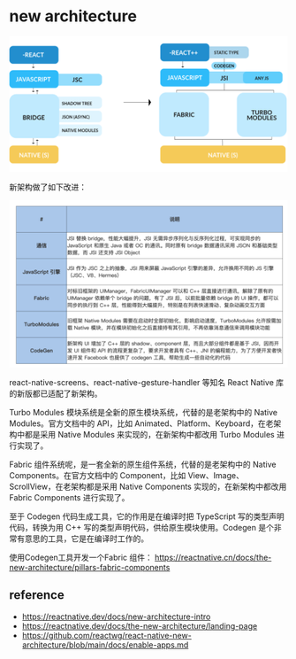 # new architecture

<img src="./pics/new vs old.webp" />

新架构做了如下改进：

<img src="./pics/new architecture progress.png" />

react-native-screens、react-native-gesture-handler 等知名 React Native 库的新版都已适配了新架构。

Turbo Modules 模块系统是全新的原生模块系统，代替的是老架构中的 Native Modules。官方文档中的 API，比如 Animated、Platform、Keyboard，在老架构中都是采用 Native Modules 来实现的，在新架构中都改用 Turbo Modules 进行实现了。

Fabric 组件系统呢，是一套全新的原生组件系统，代替的是老架构中的 Native Components。在官方文档中的 Component，比如 View、Image、ScrollView，在老架构都是采用 Native Components 实现的，在新架构中都改用 Fabric Components 进行实现了。

至于 Codegen 代码生成工具，它的作用是在编译时把 TypeScript 写的类型声明代码，转换为用 C++ 写的类型声明代码，供给原生模块使用。Codegen 是个非常有意思的工具，它是在编译时工作的。

使用Codegen工具开发一个Fabric 组件：
https://reactnative.cn/docs/the-new-architecture/pillars-fabric-components

## reference
- https://reactnative.dev/docs/new-architecture-intro
- https://reactnative.dev/docs/the-new-architecture/landing-page
- https://github.com/reactwg/react-native-new-architecture/blob/main/docs/enable-apps.md